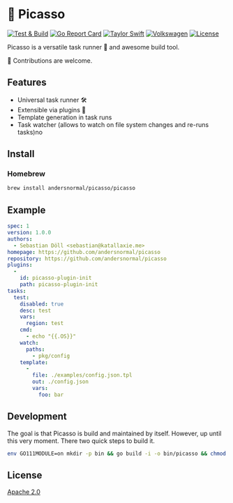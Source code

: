 # :art: Picasso

[![Test & Build](https://github.com/andersnormal/picasso/actions/workflows/main.yml/badge.svg)](https://github.com/andersnormal/picasso/actions/workflows/main.yml)
[![Go Report Card](https://goreportcard.com/badge/github.com/andersnormal/picasso)](https://goreportcard.com/report/github.com/andersnormal/picasso)
[![Taylor Swift](https://img.shields.io/badge/secured%20by-taylor%20swift-brightgreen.svg)](https://twitter.com/SwiftOnSecurity)
[![Volkswagen](https://auchenberg.github.io/volkswagen/volkswargen_ci.svg?v=1)](https://github.com/auchenberg/volkswagen)
[![License](https://img.shields.io/badge/License-Apache%202.0-blue.svg)](https://opensource.org/licenses/Apache-2.0)

Picasso is a versatile task runner :running: and awesome build tool.

:see_no_evil: Contributions are welcome.

## Features

* Universal task runner :hammer_and_wrench:
* Extensible via plugins :partying_face:
* Template generation in task runs
* Task watcher (allows to watch on file system changes and re-runs tasks)no 

## Install

### Homebrew

```bash
brew install andersnormal/picasso/picasso
```

## Example

```yaml
spec: 1
version: 1.0.0
authors:
  - Sebastian Döll <sebastian@katallaxie.me>
homepage: https://github.com/andersnormal/picasso
repository: https://github.com/andersnormal/picasso
plugins:
  -
    id: picasso-plugin-init
    path: picasso-plugin-init
tasks:
  test:
    disabled: true
    desc: test
    vars:
      region: test
    cmd:
      - echo "{{.OS}}"
    watch:
      paths:
        - pkg/config
    template:
      - 
        file: ./examples/config.json.tpl
        out: ./config.json
        vars:
          foo: bar    
```

## Development

The goal is that Picasso is build and maintained by itself. However, up until this very moment. There two quick steps to build it.

```bash
env GO111MODULE=on mkdir -p bin && go build -i -o bin/picasso && chmod +x bin/picasso
```

## License

[Apache 2.0](/LICENSE)
